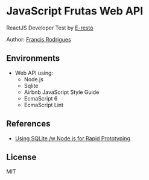 # JavaScript Frutas Web API #

ReactJS Developer Test by [E-restó][1]

Author: [Francis Rodrigues][2]

## Environments ##

* Web API using:
  * Node.js
  * Sqlite
  * Airbnb JavaScript Style Guide
  * EcmaScript 6
  * EcmaScript Lint

## References ##

* [Using SQLite /w Node.js for Rapid Prototyping][3]

## License ##

MIT

  [1]: https://e-resto.com/
  [2]: https://github.com/francisrod01/
  [3]: https://medium.com/@tarkus/node-js-and-sqlite-for-rapid-prototyping-bc9cf1f26f10
